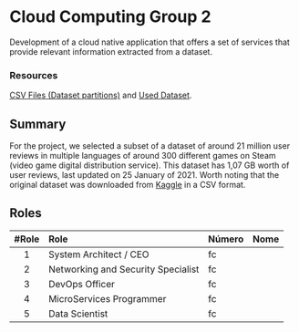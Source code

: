 # Cloud Computing Group 2

<p>Development of a cloud native application that offers a set of services that provide relevant information extracted from a dataset.</p>

### Resources

<p><a href="https://drive.google.com/file/d/1a_0jN0LmxVIJHgNF-d6Y1Wqae6CL7QrD/view?usp=sharing">CSV Files (Dataset partitions)</a> and <a href="https://drive.google.com/file/d/1__s2_gaXvhzdN3saODJOxUNvtIoCJgsY/view?usp=sharing">Used Dataset</a>.</p>

## Summary

<p>For the project, we selected a subset of a dataset of around 21 million user reviews in multiple languages of around 300 different games on Steam (video game digital distribution service). This dataset has 1,07 GB worth of user reviews, last updated on 25 January of 2021. Worth noting that the original dataset was downloaded from <a href="https://www.kaggle.com/najzeko/steam-reviews-2021">Kaggle</a> in a CSV format.</p>

## Roles
#Role | Role                                | Número  | Nome            
 :--: |:----------------------------------- | :------ |:---------------
1     | System Architect / CEO              | fc |     
2     | Networking and Security Specialist  | fc |   
3     | DevOps Officer                      | fc |  
4     | MicroServices Programmer            | fc | 
5     | Data Scientist                      | fc | 
